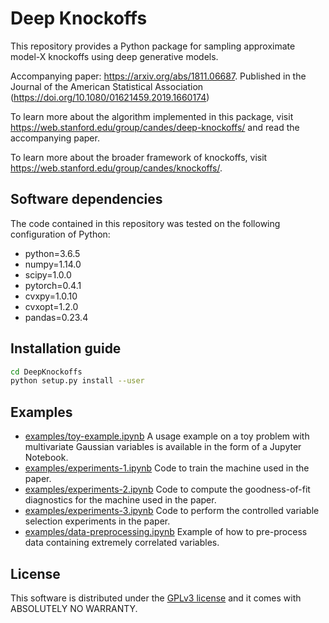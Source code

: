 Deep Knockoffs
==============

This repository provides a Python package for sampling approximate
model-X knockoffs using deep generative models.

Accompanying paper: https://arxiv.org/abs/1811.06687.
Published in the Journal of the American Statistical Association (https://doi.org/10.1080/01621459.2019.1660174)

To learn more about the algorithm implemented in this package, visit  https://web.stanford.edu/group/candes/deep-knockoffs/ and read the accompanying paper.

To learn more about the broader framework of knockoffs, visit https://web.stanford.edu/group/candes/knockoffs/.

## Software dependencies

The code contained in this repository was tested on the following configuration of Python:

- python=3.6.5
- numpy=1.14.0
- scipy=1.0.0
- pytorch=0.4.1
- cvxpy=1.0.10
- cvxopt=1.2.0
- pandas=0.23.4

## Installation guide

```bash
cd DeepKnockoffs
python setup.py install --user
```

## Examples

 - [examples/toy-example.ipynb](examples/toy-example.ipynb) A usage example on a toy problem with multivariate Gaussian variables is available in the form of a Jupyter Notebook.
 - [examples/experiments-1.ipynb](examples/experiments-1.ipynb) Code to train the machine used in the paper.
 - [examples/experiments-2.ipynb](examples/experiments-2.ipynb) Code to compute the goodness-of-fit diagnostics for the machine used in the paper.
 - [examples/experiments-3.ipynb](examples/experiments-3.ipynb) Code to perform the controlled variable selection experiments in the paper.
 - [examples/data-preprocessing.ipynb](examples/data-preprocessing.ipynb) Example of how to pre-process data containing extremely correlated variables.

## License

This software is distributed under the [GPLv3 license](https://www.gnu.org/licenses/gpl-3.0.en.html) and it comes with ABSOLUTELY NO WARRANTY.
